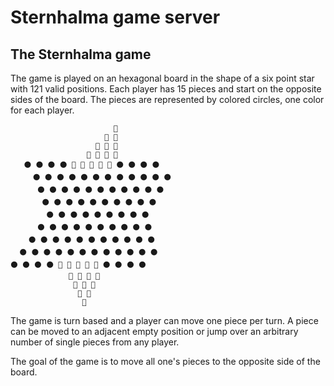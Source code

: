 # Sternhalma game server

## The Sternhalma game

The game is played on an hexagonal board in the shape of a six point star with
121 valid positions.
Each player has 15 pieces and start on the opposite sides of the board.
The pieces are represented by colored circles, one color for each player.

```text
   󠀠󠀠󠀠󠀠   󠀠󠀠󠀠󠀠   󠀠󠀠󠀠󠀠   󠀠󠀠󠀠󠀠     󠀠󠀠󠀠󠀠   󠀠󠀠󠀠󠀠   🔴
    󠀠󠀠󠀠󠀠   󠀠󠀠󠀠󠀠   󠀠󠀠󠀠󠀠   󠀠󠀠󠀠󠀠     󠀠󠀠󠀠󠀠   🔴 🔴
  󠀠󠀠󠀠󠀠   󠀠󠀠󠀠󠀠   󠀠󠀠󠀠󠀠   󠀠󠀠󠀠󠀠   󠀠󠀠󠀠󠀠     🔴 🔴 🔴
   󠀠󠀠󠀠󠀠   󠀠󠀠󠀠󠀠   󠀠󠀠󠀠󠀠   󠀠󠀠󠀠󠀠   󠀠󠀠󠀠󠀠  🔴 🔴 🔴 🔴
   ⚫ ⚫ ⚫ ⚫ 🔴 🔴 🔴 🔴 🔴 ⚫ ⚫ ⚫ ⚫
  󠀠󠀠󠀠󠀠   ⚫ ⚫ ⚫ ⚫ ⚫ ⚫ ⚫ ⚫ ⚫ ⚫ ⚫ ⚫
   󠀠󠀠󠀠󠀠   ⚫ ⚫ ⚫ ⚫ ⚫ ⚫ ⚫ ⚫ ⚫ ⚫ ⚫
       ⚫ ⚫ ⚫ ⚫ ⚫ ⚫ ⚫ ⚫ ⚫ ⚫
  󠀠󠀠󠀠󠀠   󠀠󠀠󠀠󠀠   ⚫ ⚫ ⚫ ⚫ ⚫ ⚫ ⚫ ⚫ ⚫
   󠀠󠀠󠀠󠀠   ⚫ ⚫ ⚫ ⚫ ⚫ ⚫ ⚫ ⚫ ⚫ ⚫
    ⚫ ⚫ ⚫ ⚫ ⚫ ⚫ ⚫ ⚫ ⚫ ⚫ ⚫
  ⚫ ⚫ ⚫ ⚫ ⚫ ⚫ ⚫ ⚫ ⚫ ⚫ ⚫ ⚫
⚫ ⚫ ⚫ ⚫ 🔵 🔵 🔵 🔵 🔵 ⚫ ⚫ ⚫ ⚫
 󠀠󠀠󠀠󠀠   󠀠󠀠󠀠󠀠   󠀠󠀠󠀠󠀠   󠀠󠀠󠀠󠀠   🔵 🔵 🔵 🔵
  󠀠󠀠󠀠󠀠   󠀠󠀠󠀠󠀠   󠀠󠀠󠀠󠀠   󠀠󠀠󠀠󠀠   🔵 🔵 🔵
   󠀠󠀠󠀠󠀠   󠀠󠀠󠀠󠀠   󠀠󠀠󠀠󠀠   󠀠󠀠󠀠󠀠   🔵 🔵
    󠀠󠀠󠀠󠀠   󠀠󠀠󠀠󠀠   󠀠󠀠󠀠󠀠   󠀠󠀠󠀠󠀠   🔵
```

The game is turn based and a player can move one piece per turn.
A piece can be moved to an adjacent empty position or jump over an arbitrary
number of single pieces from any player.

The goal of the game is to move all one's pieces to the opposite side of the board.
